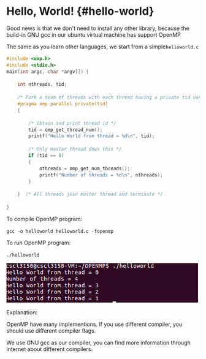 # Hello, World! {#hello-world}

Good news is that we don't need to install any other library, because the build-in GNU gcc in our ubuntu virtual machine has support OpenMP

The same as you learn other languages, we start from a simple`helloworld.c`

```c
#include <omp.h>
#include <stdio.h>
main(int argc, char *argv[]) {

    int nthreads, tid;

    /* Fork a team of threads with each thread having a private tid variable */
    #pragma omp parallel private(tid)
    {

        /* Obtain and print thread id */
        tid = omp_get_thread_num();
        printf("Hello World from thread = %d\n", tid);

        /* Only master thread does this */
        if (tid == 0)
        {
            nthreads = omp_get_num_threads();
            printf("Number of threads = %d\n", nthreads);
        }

    }  /* All threads join master thread and terminate */

}
```

To compile OpenMP program:

`gcc -o helloworld helloworld.c -fopenmp`

To run OpenMP program:

`./helloworld`

![](/assets/helloworldres1.png)

Explanation:

OpenMP have many implementions. If you use different compiler, you should use different compiler flags.

We use GNU gcc as our compiler, you can find more information through internet about different compilers.


